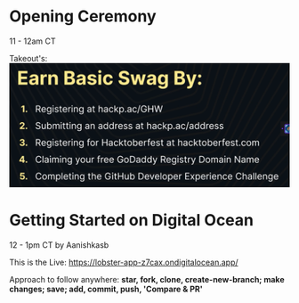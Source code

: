 # Opening Ceremony
11 - 12am CT

Takeout's:
![Alt text](<Earn Basic Swag 5 steps.png>)

# Getting Started on Digital Ocean
12 - 1pm CT
by Aanishkasb

This is the Live: https://lobster-app-z7cax.ondigitalocean.app/

Approach to follow anywhere: **star, fork, clone, create-new-branch; make changes; save; add, commit, push, 'Compare & PR'**